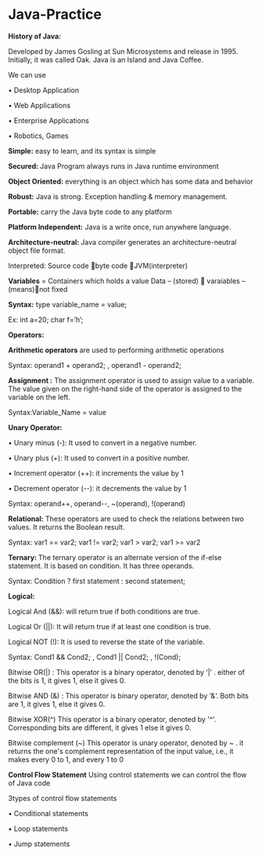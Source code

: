 # Java-Practice

<strong>History of Java:</strong>

Developed by James Gosling at Sun Microsystems and release in 1995. Initially, it was called Oak. Java is an Island and Java Coffee.

We can use 

•	Desktop Application

•	Web Applications

•	Enterprise Applications

•	Robotics, Games

<strong>Simple:</strong> easy to learn, and its syntax is simple

<strong>Secured: </strong>Java Program always runs in Java runtime environment

<strong>Object Oriented:</strong> everything is an object which has some data and behavior

<strong>Robust:</strong> Java is strong. Exception handling & memory management.

<strong>Portable:</strong> carry the Java byte code to any platform

<strong>Platform Independent:</strong> Java is a write once, run anywhere language.

<strong>Architecture-neutral: </strong>Java compiler generates an architecture-neutral object file format.

Interpreted: </strong>Source code byte code JVM(interpreter)

<strong>Variables</strong> = Containers which holds a value
Data – (stored)  varaiables –(means)not fixed

<strong>Syntax:</strong>
type variable_name = value;

Ex:
int a=20;
char f=’h’;

<strong>Operators:</strong>


<strong>Arithmetic operators</strong> are used to performing arithmetic operations

Syntax: operand1 + operand2;  , operand1 - operand2;  

<strong>Assignment :</strong> The assignment operator is used to assign value to a variable. The value given on the right-hand side of the operator is assigned to the variable on the left. 

Syntax:Variable_Name = value


<strong>Unary Operator:</strong>

•	Unary minus (-): It used to convert in a negative number.

•	Unary plus (+): It used to convert in a positive number.

•	Increment operator (++): it increments the value by 1

•	Decrement operator (--): it decrements the value by 1

Syntax: operand++, operand--, ~(operand), !(operand)


<strong>Relational:</strong> These operators are used to check the relations between two values. It returns the Boolean result.

Syntax: var1 == var2; var1 != var2; var1 > var2; var1 >= var2


<strong>Ternary: </strong>The ternary operator is an alternate version of the if-else statement. It is based on condition. It has three operands.

Syntax: Condition ? first statement : second statement;



<strong>Logical:</strong>

Logical And (&&): will return true if both conditions are true.

Logical Or (||): It will return true if at least one condition is true.

Logical NOT (!): It is used to reverse the state of the variable.

Syntax: Cond1 && Cond2; , Cond1 || Cond2;  , !(Cond);


Bitwise OR(|) : This operator is a binary operator, denoted by ‘|’ . either of the bits is 1, it gives 1, else it gives 0.


Bitwise  AND (&) : This operator is binary operator, denoted by ‘&’. Both bits are 1, it gives 1, else it gives 0.


Bitwise XOR(^) This operator is a binary operator, denoted by '^'. Corresponding bits are different, it gives 1 else it gives 0.

				 
Bitwise complement (~) This operator is unary operator, denoted by ~ . it returns the one's complement representation of the input value, i.e., it makes every 0 to 1,  and every 1 to 0


<strong>Control Flow Statement</strong>
Using control statements we can control the flow of Java code

3types of control flow statements

•	Conditional statements

•	Loop statements

•	Jump statements




	
